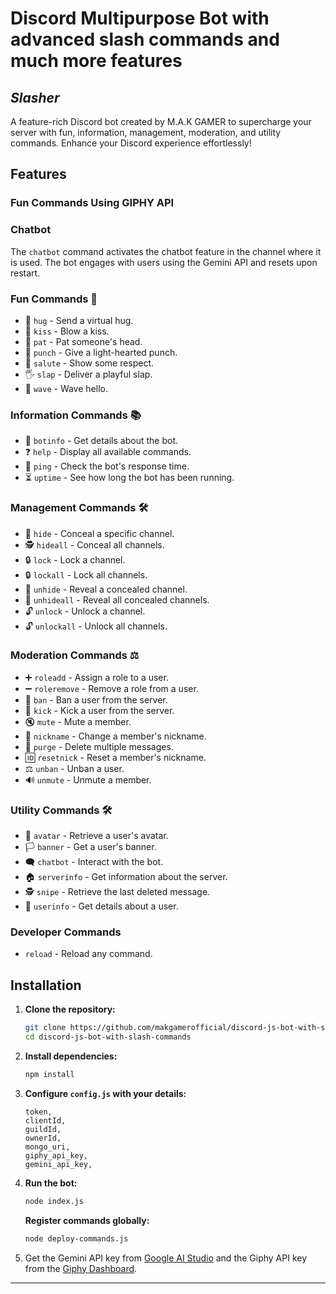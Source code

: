 # Discord Multipurpose Bot with advanced slash commands and much more features
## **_Slasher_**
A feature-rich Discord bot created by M.A.K GAMER to supercharge your server with fun, information, management, moderation, and utility commands. Enhance your Discord experience effortlessly!

## Features
### Fun Commands Using GIPHY API
### Chatbot
The `chatbot` command activates the chatbot feature in the channel where it is used. The bot engages with users using the Gemini API and resets upon restart.

### Fun Commands 🎉
- 🌟 `hug` - Send a virtual hug.
- 💋 `kiss` - Blow a kiss.
- 🤗 `pat` - Pat someone's head.
- 👊 `punch` - Give a light-hearted punch.
- 🫡 `salute` - Show some respect.
- 🖐️ `slap` - Deliver a playful slap.
- 👋 `wave` - Wave hello.

### Information Commands 📚
- 🤖 `botinfo` - Get details about the bot.
- ❓ `help` - Display all available commands.
- 📶 `ping` - Check the bot's response time.
- ⏳ `uptime` - See how long the bot has been running.

### Management Commands 🛠️
- 🚫 `hide` - Conceal a specific channel.
- 🕵️ `hideall` - Conceal all channels.
- 🔒 `lock` - Lock a channel.
- 🔒 `lockall` - Lock all channels.
- 👀 `unhide` - Reveal a concealed channel.
- 👀 `unhideall` - Reveal all concealed channels.
- 🔓 `unlock` - Unlock a channel.
- 🔓 `unlockall` - Unlock all channels.

### Moderation Commands ⚖️
- ➕ `roleadd` - Assign a role to a user.
- ➖ `roleremove` - Remove a role from a user.
- 🚷 `ban` - Ban a user from the server.
- 🦵 `kick` - Kick a user from the server.
- 🔇 `mute` - Mute a member.
- 📛 `nickname` - Change a member's nickname.
- 🧹 `purge` - Delete multiple messages.
- 🆔 `resetnick` - Reset a member's nickname.
- ⚖️ `unban` - Unban a user.
- 🔊 `unmute` - Unmute a member.

### Utility Commands 🛠️
- 👤 `avatar` - Retrieve a user's avatar.
- 🏳️ `banner` - Get a user's banner.
- 🗨️ `chatbot` - Interact with the bot.
- 🏠 `serverinfo` - Get information about the server.
- 🕵️️ `snipe` - Retrieve the last deleted message.
- 📝 `userinfo` - Get details about a user.

### Developer Commands
- `reload` - Reload any command.

## Installation

1. **Clone the repository:**
   ```bash
   git clone https://github.com/makgamerofficial/discord-js-bot-with-slash-commands.git
   cd discord-js-bot-with-slash-commands
   ```

2. **Install dependencies:**
   ```bash
   npm install
   ```

3. **Configure `config.js` with your details:**
   ```plaintext
   token,
   clientId,
   guildId,
   ownerId,
   mongo_uri,
   giphy_api_key,
   gemini_api_key,
   ```

4. **Run the bot:**
   ```bash
   node index.js
   ```

   **Register commands globally:**
   ```bash
   node deploy-commands.js
   ```

5. Get the Gemini API key from [Google AI Studio](https://aistudio.google.com/) and the Giphy API key from the [Giphy Dashboard](https://developers.giphy.com/dashboard/). 

---
